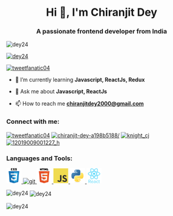 <h1 align="center">Hi 👋, I'm Chiranjit Dey</h1>
<h3 align="center">A passionate frontend developer from India</h3>

<p align="left"> <img src="https://komarev.com/ghpvc/?username=dey24&label=Profile%20views&color=0e75b6&style=flat" alt="dey24" /> </p>

<p align="left"> <a href="https://github.com/ryo-ma/github-profile-trophy"><img src="https://github-profile-trophy.vercel.app/?username=dey24" alt="dey24" /></a> </p>

<p align="left"> <a href="https://twitter.com/tweetfanatic04" target="blank"><img src="https://img.shields.io/twitter/follow/tweetfanatic04?logo=twitter&style=for-the-badge" alt="tweetfanatic04" /></a> </p>

- 🌱 I’m currently learning **Javascript, ReactJs, Redux**

- 💬 Ask me about **Javascript, ReactJs**

- 📫 How to reach me **chiranjitdey2000@gmail.com**

<h3 align="left">Connect with me:</h3>
<p align="left">
<a href="https://twitter.com/tweetfanatic04" target="blank"><img align="center" src="https://cdn.jsdelivr.net/npm/simple-icons@3.0.1/icons/twitter.svg" alt="tweetfanatic04" height="30" width="40" /></a>
<a href="https://linkedin.com/in/chiranjit-dey-a198b5188/" target="blank"><img align="center" src="https://cdn.jsdelivr.net/npm/simple-icons@3.0.1/icons/linkedin.svg" alt="chiranjit-dey-a198b5188/" height="30" width="40" /></a>
<a href="https://instagram.com/knight_cj" target="blank"><img align="center" src="https://cdn.jsdelivr.net/npm/simple-icons@3.0.1/icons/instagram.svg" alt="knight_cj" height="30" width="40" /></a>
<a href="https://www.hackerrank.com/12019009001227_h" target="blank"><img align="center" src="https://cdn.jsdelivr.net/npm/simple-icons@3.0.1/icons/hackerrank.svg" alt="12019009001227_h" height="30" width="40" /></a>
</p>

<h3 align="left">Languages and Tools:</h3>
<p align="left"> <a href="https://www.w3schools.com/css/" target="_blank"> <img src="https://raw.githubusercontent.com/devicons/devicon/master/icons/css3/css3-original-wordmark.svg" alt="css3" width="40" height="40"/> </a> <a href="https://git-scm.com/" target="_blank"> <img src="https://www.vectorlogo.zone/logos/git-scm/git-scm-icon.svg" alt="git" width="40" height="40"/> </a> <a href="https://www.w3.org/html/" target="_blank"> <img src="https://raw.githubusercontent.com/devicons/devicon/master/icons/html5/html5-original-wordmark.svg" alt="html5" width="40" height="40"/> </a> <a href="https://developer.mozilla.org/en-US/docs/Web/JavaScript" target="_blank"> <img src="https://raw.githubusercontent.com/devicons/devicon/master/icons/javascript/javascript-original.svg" alt="javascript" width="40" height="40"/> </a> <a href="https://www.python.org" target="_blank"> <img src="https://raw.githubusercontent.com/devicons/devicon/master/icons/python/python-original.svg" alt="python" width="40" height="40"/> </a> <a href="https://reactjs.org/" target="_blank"> <img src="https://raw.githubusercontent.com/devicons/devicon/master/icons/react/react-original-wordmark.svg" alt="react" width="40" height="40"/> </a> </p>

<p><img align="left" src="https://github-readme-stats.vercel.app/api/top-langs?username=dey24&show_icons=true&locale=en&layout=compact" alt="dey24" /></p>

<p>&nbsp;<img align="center" src="https://github-readme-stats.vercel.app/api?username=dey24&show_icons=true&locale=en" alt="dey24" /></p>

<p><img align="center" src="https://github-readme-streak-stats.herokuapp.com/?user=dey24&" alt="dey24" /></p>
